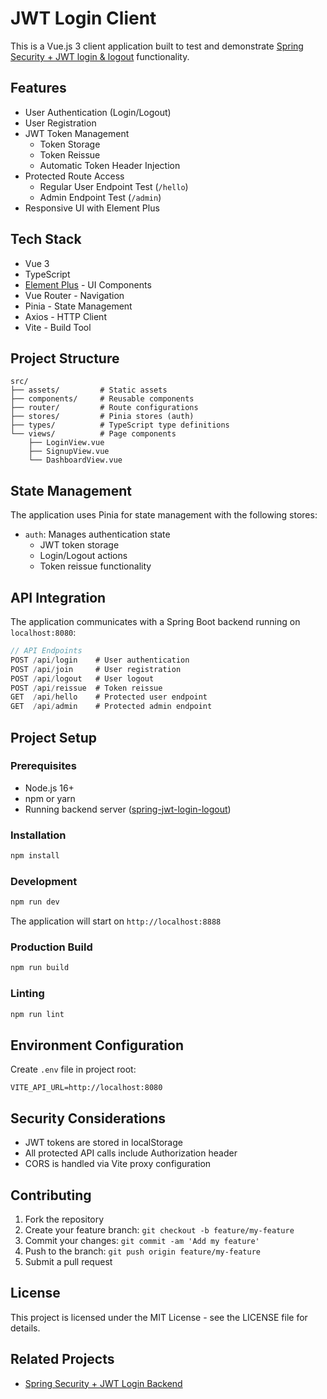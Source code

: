 # JWT Login Client

This is a Vue.js 3 client application built to test and demonstrate [Spring Security + JWT login & logout](https://github.com/yelm-212/spring-jwt-login-logout) functionality.

## Features

- User Authentication (Login/Logout)
- User Registration
- JWT Token Management
    - Token Storage
    - Token Reissue
    - Automatic Token Header Injection
- Protected Route Access
    - Regular User Endpoint Test (`/hello`)
    - Admin Endpoint Test (`/admin`)
- Responsive UI with Element Plus

## Tech Stack

- Vue 3
- TypeScript
- [Element Plus](https://element-plus.org/) - UI Components
- Vue Router - Navigation
- Pinia - State Management
- Axios - HTTP Client
- Vite - Build Tool

## Project Structure

```
src/
├── assets/         # Static assets
├── components/     # Reusable components
├── router/         # Route configurations
├── stores/         # Pinia stores (auth)
├── types/          # TypeScript type definitions
└── views/          # Page components
    ├── LoginView.vue
    ├── SignupView.vue
    └── DashboardView.vue
```

## State Management

The application uses Pinia for state management with the following stores:

- `auth`: Manages authentication state
    - JWT token storage
    - Login/Logout actions
    - Token reissue functionality

## API Integration

The application communicates with a Spring Boot backend running on `localhost:8080`:

```typescript
// API Endpoints
POST /api/login    # User authentication
POST /api/join     # User registration
POST /api/logout   # User logout
POST /api/reissue  # Token reissue
GET  /api/hello    # Protected user endpoint
GET  /api/admin    # Protected admin endpoint
```

## Project Setup

### Prerequisites

- Node.js 16+
- npm or yarn
- Running backend server ([spring-jwt-login-logout](https://github.com/yelm-212/spring-jwt-login-logout))

### Installation

```sh
npm install
```

### Development

```sh
npm run dev
```

The application will start on `http://localhost:8888`

### Production Build

```sh
npm run build
```

### Linting

```sh
npm run lint
```

## Environment Configuration

Create `.env` file in project root:

```env
VITE_API_URL=http://localhost:8080
```

## Security Considerations

- JWT tokens are stored in localStorage
- All protected API calls include Authorization header
- CORS is handled via Vite proxy configuration

## Contributing

1. Fork the repository
2. Create your feature branch: `git checkout -b feature/my-feature`
3. Commit your changes: `git commit -am 'Add my feature'`
4. Push to the branch: `git push origin feature/my-feature`
5. Submit a pull request

## License

This project is licensed under the MIT License - see the LICENSE file for details.

## Related Projects

- [Spring Security + JWT Login Backend](https://github.com/yelm-212/spring-jwt-login-logout)